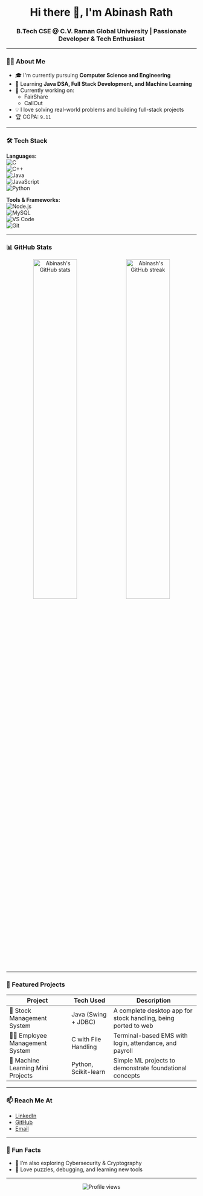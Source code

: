 <h1 align="center">Hi there 👋, I'm Abinash Rath</h1>
<h3 align="center">B.Tech CSE @ C.V. Raman Global University | Passionate Developer & Tech Enthusiast</h3>

---

### 👨‍💻 About Me
- 🎓 I'm currently pursuing **Computer Science and Engineering**  
- 🧠 Learning **Java DSA, Full Stack Development, and Machine Learning**  
- 🌱 Currently working on:
  - FairShare
  - CallOut
- 💡 I love solving real-world problems and building full-stack projects  
- 🏆 CGPA: `9.11`

---

### 🛠️ Tech Stack

**Languages:**  
![C](https://img.shields.io/badge/-C-00599C?style=flat&logo=c)  
![C++](https://img.shields.io/badge/-C++-00599C?style=flat&logo=c%2B%2B&logoColor=white)  
![Java](https://img.shields.io/badge/-Java-007396?style=flat&logo=java)  
![JavaScript](https://img.shields.io/badge/-JavaScript-F7DF1E?style=flat&logo=javascript&logoColor=black)  
![Python](https://img.shields.io/badge/-Python-3776AB?style=flat&logo=python&logoColor=white)

**Tools & Frameworks:**  
![Node.js](https://img.shields.io/badge/-Node.js-339933?style=flat&logo=node.js&logoColor=white)  
![MySQL](https://img.shields.io/badge/-MySQL-4479A1?style=flat&logo=mysql&logoColor=white)  
![VS Code](https://img.shields.io/badge/-VS%20Code-007ACC?style=flat&logo=visual-studio-code)  
![Git](https://img.shields.io/badge/-Git-F05032?style=flat&logo=git&logoColor=white)

---

### 📊 GitHub Stats

<p align="center">
  <img src="https://github-readme-stats.vercel.app/api?username=Abinashrath003&show_icons=true&theme=radical" alt="Abinash's GitHub stats" width="48%" />
  <img src="https://github-readme-streak-stats.herokuapp.com/?user=Abinashrath003&theme=radical" alt="Abinash's GitHub streak" width="48%" />
</p>

---

### 📂 Featured Projects

| Project | Tech Used | Description |
|--------|-----------|-------------|
| 🧾 Stock Management System | Java (Swing + JDBC) | A complete desktop app for stock handling, being ported to web |
| 👨‍💼 Employee Management System | C with File Handling | Terminal-based EMS with login, attendance, and payroll |
| 🤖 Machine Learning Mini Projects | Python, Scikit-learn | Simple ML projects to demonstrate foundational concepts |

---

### 📫 Reach Me At

- [LinkedIn](https://linkedin.com/in/abinash048)
- [GitHub](https://github.com/Abinashrath003)
- [Email](mailto:abinashrath610@gmail.com)

---

### 🧠 Fun Facts
- 🔐 I’m also exploring Cybersecurity & Cryptography  
- 🧩 Love puzzles, debugging, and learning new tools  

---

<p align="center">
  <img src="https://komarev.com/ghpvc/?username=Abinashrath003&label=Profile%20views&color=0e75b6&style=flat" alt="Profile views" />
</p>
